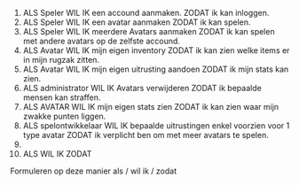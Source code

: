1. 	ALS Speler WIL IK een accound aanmaken. ZODAT ik kan inloggen.
2. 	ALS Speler WIL IK een avatar aanmaken ZODAT ik kan spelen.
3.	ALS Speler WIL IK  meerdere Avatars aanmaken ZODAT ik kan spelen met andere avatars op de zelfste accound.
4.	ALS Avatar WIL IK  mijn eigen inventory ZODAT ik kan zien welke items er in mijn rugzak zitten.
5.	ALS Avatar WIL IK mijn eigen uitrusting aandoen ZODAT ik mijn stats kan zien.
6.	ALS administrator WIL IK Avatars verwijderen ZODAT ik bepaalde mensen kan straffen.
7.	ALS AVATAR WIL IK mijn eigen stats zien ZODAT ik kan zien waar mijn zwakke punten liggen.
8.	ALS spelontwikkelaar WIL IK  bepaalde uitrustingen enkel voorzien voor 1 type avatar ZODAT ik verplicht ben om met meer avatars te spelen. 
9. 	
10.	ALS  WIL IK  ZODAT

Formuleren op deze manier
als / wil ik / zodat
